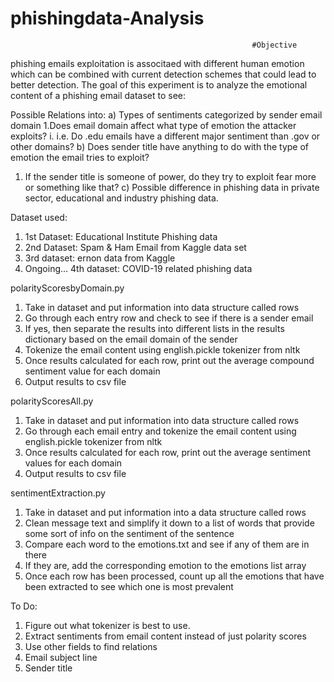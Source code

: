 # phishingdata-Analysis

                                                          #Objective
 phishing emails exploitation is associtaed with different human emotion which can be combined with current detection schemes that could lead to
 better detection. The goal of this experiment is to analyze the emotional content of a phishing email dataset to see: 

Possible Relations into:
a)	Types of sentiments categorized by sender email domain
1.Does email domain affect what type of emotion the attacker exploits?
i.	i.e. Do .edu emails have a different major sentiment than .gov or other domains?
b)	Does sender title have anything to do with the type of emotion the email tries to exploit?
1.	If the sender title is someone of power, do they try to exploit fear more or something like that?
c) Possible difference in phishing data in private sector, educational and industry phishing data.

Dataset used:
1. 1st Dataset: Educational Institute Phishing data 
2. 2nd Dataset: Spam & Ham Email from Kaggle data set
3. 3rd dataset: ernon data from Kaggle 
4. Ongoing... 4th dataset: COVID-19 related phishing data 

polarityScoresbyDomain.py
1.	Take in dataset and put information into data structure called rows
2.	Go through each entry row and check to see if there is a sender email
3.	If yes, then separate the results into different lists in the results dictionary based on the email domain of the sender
4.	Tokenize the email content using english.pickle tokenizer from nltk
5.	Once results calculated for each row, print out the average compound sentiment value for each domain
6.	Output results to csv file

polarityScoresAll.py
1.	Take in dataset and put information into data structure called rows
2.	Go through each email entry and tokenize the email content using english.pickle tokenizer from nltk
3.	Once results calculated for each row, print out the average sentiment values for each domain
4.	Output results to csv file

sentimentExtraction.py
1.	Take in dataset and put information into a data structure called rows
2.	Clean message text and simplify it down to a list of words that provide some sort of info on the sentiment of the sentence
3.	Compare each word to the emotions.txt and see if any of them are in there
4.	If they are, add the corresponding emotion to the emotions list array
5.	Once each row has been processed, count up all the emotions that have been extracted to see which one is most prevalent

To Do:
1.	Figure out what tokenizer is best to use.
2.	Extract sentiments from email content instead of just polarity scores
3.	Use other fields to find relations
1.	Email subject line
2.	Sender title

 
 
 
